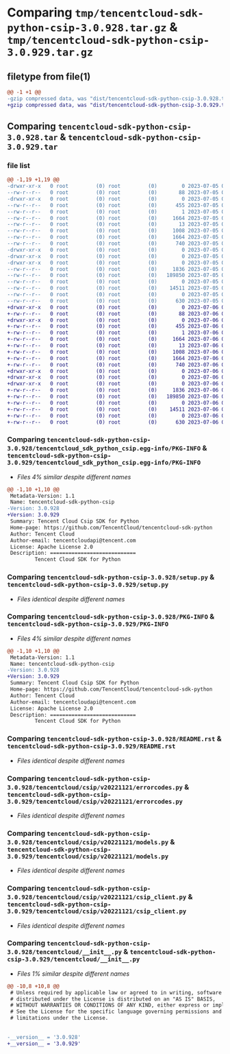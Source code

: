 # Comparing `tmp/tencentcloud-sdk-python-csip-3.0.928.tar.gz` & `tmp/tencentcloud-sdk-python-csip-3.0.929.tar.gz`

## filetype from file(1)

```diff
@@ -1 +1 @@
-gzip compressed data, was "dist/tencentcloud-sdk-python-csip-3.0.928.tar", last modified: Wed Jul  5 00:23:22 2023, max compression
+gzip compressed data, was "dist/tencentcloud-sdk-python-csip-3.0.929.tar", last modified: Thu Jul  6 00:23:38 2023, max compression
```

## Comparing `tencentcloud-sdk-python-csip-3.0.928.tar` & `tencentcloud-sdk-python-csip-3.0.929.tar`

### file list

```diff
@@ -1,19 +1,19 @@
-drwxr-xr-x   0 root         (0) root         (0)        0 2023-07-05 00:23:22.000000 tencentcloud-sdk-python-csip-3.0.928/
--rw-r--r--   0 root         (0) root         (0)       88 2023-07-05 00:23:22.000000 tencentcloud-sdk-python-csip-3.0.928/setup.cfg
-drwxr-xr-x   0 root         (0) root         (0)        0 2023-07-05 00:23:22.000000 tencentcloud-sdk-python-csip-3.0.928/tencentcloud_sdk_python_csip.egg-info/
--rw-r--r--   0 root         (0) root         (0)      455 2023-07-05 00:23:22.000000 tencentcloud-sdk-python-csip-3.0.928/tencentcloud_sdk_python_csip.egg-info/SOURCES.txt
--rw-r--r--   0 root         (0) root         (0)        1 2023-07-05 00:23:22.000000 tencentcloud-sdk-python-csip-3.0.928/tencentcloud_sdk_python_csip.egg-info/dependency_links.txt
--rw-r--r--   0 root         (0) root         (0)     1664 2023-07-05 00:23:22.000000 tencentcloud-sdk-python-csip-3.0.928/tencentcloud_sdk_python_csip.egg-info/PKG-INFO
--rw-r--r--   0 root         (0) root         (0)       13 2023-07-05 00:23:22.000000 tencentcloud-sdk-python-csip-3.0.928/tencentcloud_sdk_python_csip.egg-info/top_level.txt
--rw-r--r--   0 root         (0) root         (0)     1008 2023-07-05 00:23:22.000000 tencentcloud-sdk-python-csip-3.0.928/setup.py
--rw-r--r--   0 root         (0) root         (0)     1664 2023-07-05 00:23:22.000000 tencentcloud-sdk-python-csip-3.0.928/PKG-INFO
--rw-r--r--   0 root         (0) root         (0)      740 2023-07-05 00:23:22.000000 tencentcloud-sdk-python-csip-3.0.928/README.rst
-drwxr-xr-x   0 root         (0) root         (0)        0 2023-07-05 00:23:22.000000 tencentcloud-sdk-python-csip-3.0.928/tencentcloud/
-drwxr-xr-x   0 root         (0) root         (0)        0 2023-07-05 00:23:22.000000 tencentcloud-sdk-python-csip-3.0.928/tencentcloud/csip/
-drwxr-xr-x   0 root         (0) root         (0)        0 2023-07-05 00:23:22.000000 tencentcloud-sdk-python-csip-3.0.928/tencentcloud/csip/v20221121/
--rw-r--r--   0 root         (0) root         (0)     1836 2023-07-05 00:23:22.000000 tencentcloud-sdk-python-csip-3.0.928/tencentcloud/csip/v20221121/errorcodes.py
--rw-r--r--   0 root         (0) root         (0)   189850 2023-07-05 00:23:22.000000 tencentcloud-sdk-python-csip-3.0.928/tencentcloud/csip/v20221121/models.py
--rw-r--r--   0 root         (0) root         (0)        0 2023-07-05 00:23:22.000000 tencentcloud-sdk-python-csip-3.0.928/tencentcloud/csip/v20221121/__init__.py
--rw-r--r--   0 root         (0) root         (0)    14511 2023-07-05 00:23:22.000000 tencentcloud-sdk-python-csip-3.0.928/tencentcloud/csip/v20221121/csip_client.py
--rw-r--r--   0 root         (0) root         (0)        0 2023-07-05 00:23:22.000000 tencentcloud-sdk-python-csip-3.0.928/tencentcloud/csip/__init__.py
--rw-r--r--   0 root         (0) root         (0)      630 2023-07-05 00:23:22.000000 tencentcloud-sdk-python-csip-3.0.928/tencentcloud/__init__.py
+drwxr-xr-x   0 root         (0) root         (0)        0 2023-07-06 00:23:38.000000 tencentcloud-sdk-python-csip-3.0.929/
+-rw-r--r--   0 root         (0) root         (0)       88 2023-07-06 00:23:38.000000 tencentcloud-sdk-python-csip-3.0.929/setup.cfg
+drwxr-xr-x   0 root         (0) root         (0)        0 2023-07-06 00:23:38.000000 tencentcloud-sdk-python-csip-3.0.929/tencentcloud_sdk_python_csip.egg-info/
+-rw-r--r--   0 root         (0) root         (0)      455 2023-07-06 00:23:38.000000 tencentcloud-sdk-python-csip-3.0.929/tencentcloud_sdk_python_csip.egg-info/SOURCES.txt
+-rw-r--r--   0 root         (0) root         (0)        1 2023-07-06 00:23:38.000000 tencentcloud-sdk-python-csip-3.0.929/tencentcloud_sdk_python_csip.egg-info/dependency_links.txt
+-rw-r--r--   0 root         (0) root         (0)     1664 2023-07-06 00:23:38.000000 tencentcloud-sdk-python-csip-3.0.929/tencentcloud_sdk_python_csip.egg-info/PKG-INFO
+-rw-r--r--   0 root         (0) root         (0)       13 2023-07-06 00:23:38.000000 tencentcloud-sdk-python-csip-3.0.929/tencentcloud_sdk_python_csip.egg-info/top_level.txt
+-rw-r--r--   0 root         (0) root         (0)     1008 2023-07-06 00:23:38.000000 tencentcloud-sdk-python-csip-3.0.929/setup.py
+-rw-r--r--   0 root         (0) root         (0)     1664 2023-07-06 00:23:38.000000 tencentcloud-sdk-python-csip-3.0.929/PKG-INFO
+-rw-r--r--   0 root         (0) root         (0)      740 2023-07-06 00:23:38.000000 tencentcloud-sdk-python-csip-3.0.929/README.rst
+drwxr-xr-x   0 root         (0) root         (0)        0 2023-07-06 00:23:38.000000 tencentcloud-sdk-python-csip-3.0.929/tencentcloud/
+drwxr-xr-x   0 root         (0) root         (0)        0 2023-07-06 00:23:38.000000 tencentcloud-sdk-python-csip-3.0.929/tencentcloud/csip/
+drwxr-xr-x   0 root         (0) root         (0)        0 2023-07-06 00:23:38.000000 tencentcloud-sdk-python-csip-3.0.929/tencentcloud/csip/v20221121/
+-rw-r--r--   0 root         (0) root         (0)     1836 2023-07-06 00:23:38.000000 tencentcloud-sdk-python-csip-3.0.929/tencentcloud/csip/v20221121/errorcodes.py
+-rw-r--r--   0 root         (0) root         (0)   189850 2023-07-06 00:23:38.000000 tencentcloud-sdk-python-csip-3.0.929/tencentcloud/csip/v20221121/models.py
+-rw-r--r--   0 root         (0) root         (0)        0 2023-07-06 00:23:38.000000 tencentcloud-sdk-python-csip-3.0.929/tencentcloud/csip/v20221121/__init__.py
+-rw-r--r--   0 root         (0) root         (0)    14511 2023-07-06 00:23:38.000000 tencentcloud-sdk-python-csip-3.0.929/tencentcloud/csip/v20221121/csip_client.py
+-rw-r--r--   0 root         (0) root         (0)        0 2023-07-06 00:23:38.000000 tencentcloud-sdk-python-csip-3.0.929/tencentcloud/csip/__init__.py
+-rw-r--r--   0 root         (0) root         (0)      630 2023-07-06 00:23:38.000000 tencentcloud-sdk-python-csip-3.0.929/tencentcloud/__init__.py
```

### Comparing `tencentcloud-sdk-python-csip-3.0.928/tencentcloud_sdk_python_csip.egg-info/PKG-INFO` & `tencentcloud-sdk-python-csip-3.0.929/tencentcloud_sdk_python_csip.egg-info/PKG-INFO`

 * *Files 4% similar despite different names*

```diff
@@ -1,10 +1,10 @@
 Metadata-Version: 1.1
 Name: tencentcloud-sdk-python-csip
-Version: 3.0.928
+Version: 3.0.929
 Summary: Tencent Cloud Csip SDK for Python
 Home-page: https://github.com/TencentCloud/tencentcloud-sdk-python
 Author: Tencent Cloud
 Author-email: tencentcloudapi@tencent.com
 License: Apache License 2.0
 Description: ============================
         Tencent Cloud SDK for Python
```

### Comparing `tencentcloud-sdk-python-csip-3.0.928/setup.py` & `tencentcloud-sdk-python-csip-3.0.929/setup.py`

 * *Files identical despite different names*

### Comparing `tencentcloud-sdk-python-csip-3.0.928/PKG-INFO` & `tencentcloud-sdk-python-csip-3.0.929/PKG-INFO`

 * *Files 4% similar despite different names*

```diff
@@ -1,10 +1,10 @@
 Metadata-Version: 1.1
 Name: tencentcloud-sdk-python-csip
-Version: 3.0.928
+Version: 3.0.929
 Summary: Tencent Cloud Csip SDK for Python
 Home-page: https://github.com/TencentCloud/tencentcloud-sdk-python
 Author: Tencent Cloud
 Author-email: tencentcloudapi@tencent.com
 License: Apache License 2.0
 Description: ============================
         Tencent Cloud SDK for Python
```

### Comparing `tencentcloud-sdk-python-csip-3.0.928/README.rst` & `tencentcloud-sdk-python-csip-3.0.929/README.rst`

 * *Files identical despite different names*

### Comparing `tencentcloud-sdk-python-csip-3.0.928/tencentcloud/csip/v20221121/errorcodes.py` & `tencentcloud-sdk-python-csip-3.0.929/tencentcloud/csip/v20221121/errorcodes.py`

 * *Files identical despite different names*

### Comparing `tencentcloud-sdk-python-csip-3.0.928/tencentcloud/csip/v20221121/models.py` & `tencentcloud-sdk-python-csip-3.0.929/tencentcloud/csip/v20221121/models.py`

 * *Files identical despite different names*

### Comparing `tencentcloud-sdk-python-csip-3.0.928/tencentcloud/csip/v20221121/csip_client.py` & `tencentcloud-sdk-python-csip-3.0.929/tencentcloud/csip/v20221121/csip_client.py`

 * *Files identical despite different names*

### Comparing `tencentcloud-sdk-python-csip-3.0.928/tencentcloud/__init__.py` & `tencentcloud-sdk-python-csip-3.0.929/tencentcloud/__init__.py`

 * *Files 1% similar despite different names*

```diff
@@ -10,8 +10,8 @@
 # Unless required by applicable law or agreed to in writing, software
 # distributed under the License is distributed on an "AS IS" BASIS,
 # WITHOUT WARRANTIES OR CONDITIONS OF ANY KIND, either express or implied.
 # See the License for the specific language governing permissions and
 # limitations under the License.
 
 
-__version__ = '3.0.928'
+__version__ = '3.0.929'
```

